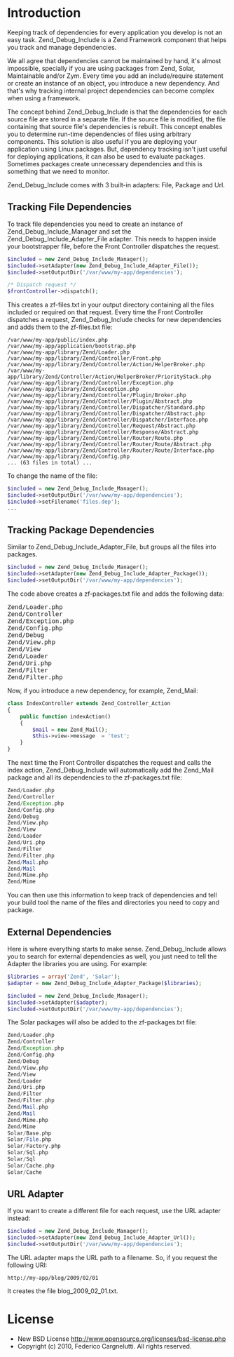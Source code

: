 # Introduction

Keeping track of dependencies for every application you develop is not an easy task. Zend_Debug_Include is a Zend Framework component that helps you track and manage dependencies.

We all agree that dependencies cannot be maintained by hand, it's almost impossible, specially if you are using packages from Zend, Solar, Maintainable and/or Zym. Every time you add an include/require statement or create an instance of an object, you introduce a new dependency. And that's why tracking internal project dependencies can become complex when using a framework.

The concept behind Zend_Debug_Include is that the dependencies for each source file are stored in a separate file. If the source file is modified, the file containing that source file's dependencies is rebuilt. This concept enables you to determine run-time dependencies of files using arbitrary components. This solution is also useful if you are deploying your application using Linux packages. But, dependency tracking isn't just useful for deploying applications, it can also be used to evaluate packages. Sometimes packages create unnecessary dependencies and this is something that we need to monitor.

Zend_Debug_Include comes with 3 built-in adapters: File, Package and Url.

## Tracking File Dependencies

To track file dependencies you need to create an instance of Zend_Debug_Include_Manager and set the Zend_Debug_Include_Adapter_File adapter. This needs to happen inside your bootstrapper file, before the Front Controller dispatches the request.

```php
$included = new Zend_Debug_Include_Manager();
$included->setAdapter(new Zend_Debug_Include_Adapter_File());
$included->setOutputDir('/var/www/my-app/dependencies');

/* Dispatch request */
$frontController->dispatch();
```

This creates a zf-files.txt in your output directory containing all the files included or required on that request. Every time the Front Controller dispatches a request, Zend_Debug_Include checks for new dependencies and adds them to the zf-files.txt file:

```
/var/www/my-app/public/index.php
/var/www/my-app/application/bootstrap.php
/var/www/my-app/library/Zend/Loader.php
/var/www/my-app/library/Zend/Controller/Front.php
/var/www/my-app/library/Zend/Controller/Action/HelperBroker.php
/var/www/my-app/library/Zend/Controller/Action/HelperBroker/PriorityStack.php
/var/www/my-app/library/Zend/Controller/Exception.php
/var/www/my-app/library/Zend/Exception.php
/var/www/my-app/library/Zend/Controller/Plugin/Broker.php
/var/www/my-app/library/Zend/Controller/Plugin/Abstract.php
/var/www/my-app/library/Zend/Controller/Dispatcher/Standard.php
/var/www/my-app/library/Zend/Controller/Dispatcher/Abstract.php
/var/www/my-app/library/Zend/Controller/Dispatcher/Interface.php
/var/www/my-app/library/Zend/Controller/Request/Abstract.php
/var/www/my-app/library/Zend/Controller/Response/Abstract.php
/var/www/my-app/library/Zend/Controller/Router/Route.php
/var/www/my-app/library/Zend/Controller/Router/Route/Abstract.php
/var/www/my-app/library/Zend/Controller/Router/Route/Interface.php
/var/www/my-app/library/Zend/Config.php
... (63 files in total) ...
```

To change the name of the file:

```php
$included = new Zend_Debug_Include_Manager();
$included->setOutputDir('/var/www/my-app/dependencies');
$included->setFilename('files.dep');
...
```

## Tracking Package Dependencies

Similar to Zend_Debug_Include_Adapter_File, but groups all the files into packages.

```php
$included = new Zend_Debug_Include_Manager();
$included->setAdapter(new Zend_Debug_Include_Adapter_Package());
$included->setOutputDir('/var/www/my-app/dependencies');
```

The code above creates a zf-packages.txt file and adds the following data:

<pre>
Zend/Loader.php
Zend/Controller
Zend/Exception.php
Zend/Config.php
Zend/Debug
Zend/View.php
Zend/View
Zend/Loader
Zend/Uri.php
Zend/Filter
Zend/Filter.php
</pre>

Now, if you introduce a new dependency, for example, Zend_Mail:

```php
class IndexController extends Zend_Controller_Action
{
    public function indexAction()
    {
        $mail = new Zend_Mail();
        $this->view->message  = 'test';
    }
}
```

The next time the Front Controller dispatches the request and calls the index action, Zend_Debug_Include will automatically add the Zend_Mail package and all its dependencies to the zf-packages.txt file:

```php
Zend/Loader.php
Zend/Controller
Zend/Exception.php
Zend/Config.php
Zend/Debug
Zend/View.php
Zend/View
Zend/Loader
Zend/Uri.php
Zend/Filter
Zend/Filter.php
Zend/Mail.php
Zend/Mail
Zend/Mime.php
Zend/Mime
```

You can then use this information to keep track of dependencies and tell your build tool the name of the files and directories you need to copy and package.

## External Dependencies

Here is where everything starts to make sense. Zend_Debug_Include allows you to search for external dependencies as well, you just need to tell the Adapter the libraries you are using. For example:

```php
$libraries = array('Zend', 'Solar');
$adapter = new Zend_Debug_Include_Adapter_Package($libraries);

$included = new Zend_Debug_Include_Manager();
$included->setAdapter($adapter);
$included->setOutputDir('/var/www/my-app/dependencies');
```

The Solar packages will also be added to the zf-packages.txt file:

```php
Zend/Loader.php
Zend/Controller
Zend/Exception.php
Zend/Config.php
Zend/Debug
Zend/View.php
Zend/View
Zend/Loader
Zend/Uri.php
Zend/Filter
Zend/Filter.php
Zend/Mail.php
Zend/Mail
Zend/Mime.php
Zend/Mime
Solar/Base.php
Solar/File.php
Solar/Factory.php
Solar/Sql.php
Solar/Sql
Solar/Cache.php
Solar/Cache
```

## URL Adapter

If you want to create a different file for each request, use the URL adapter instead:

```php
$included = new Zend_Debug_Include_Manager();
$included->setAdapter(new Zend_Debug_Include_Adapter_Url());
$included->setOutputDir('/var/www/my-app/dependencies');
```

The URL adapter maps the URL path to a filename. So, if you request the following URI:

```
http://my-app/blog/2009/02/01
```

It creates the file blog_2009_02_01.txt.

# License

- New BSD License http://www.opensource.org/licenses/bsd-license.php
- Copyright (c) 2010, Federico Cargnelutti. All rights reserved.
